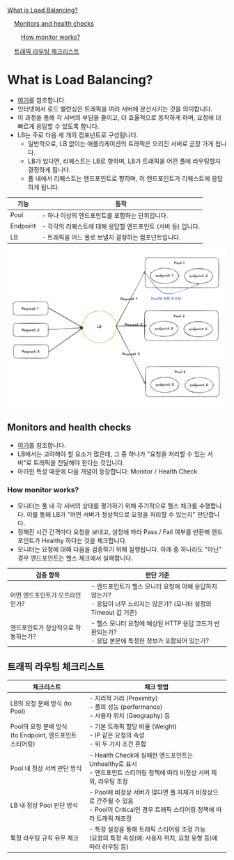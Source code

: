 [What is Load Balancing?](#what-is-load-balancing)

&nbsp;&nbsp;&nbsp;&nbsp;[Monitors and health checks](#monitors-and-health-checks)

&nbsp;&nbsp;&nbsp;&nbsp;&nbsp;&nbsp;&nbsp;&nbsp;[How monitor works?](#how-monitor-works)

&nbsp;&nbsp;&nbsp;&nbsp;[트래픽 라우팅 체크리스트](#트래픽-라우팅-체크리스트)

# What is Load Balancing?
- [여기](https://developers.cloudflare.com/learning-paths/load-balancing/concepts/load-balancing/)를 참조합니다.
- 인터넷에서 로드 밸런싱은 트래픽을 여러 서버에 분산시키는 것을 의미합니다.
- 이 과정을 통해 각 서버의 부담을 줄이고, 더 효율적으로 동작하게 하며, 요청에 더 빠르게 응답할 수 있도록 합니다.
- LB는 주로 다음 세 개의 컴포넌트로 구성됩니다.
  + 일반적으로, LB 없이는 애플리케이션의 트래픽은 오리진 서버로 곧장 가게 됩니다.
  + LB가 있다면, 리퀘스트는 LB로 향하며, LB가 트래픽을 어떤 풀에 라우팅할지 결정하게 됩니다.
  + 풀 내에서 리퀘스트는 엔드포인트로 향하며, 이 엔드포인트가 리퀘스트에 응답하게 됩니다.

| 기능  | 동작 |
|------|----|
| Pool | - 하나 이상의 엔드포인트를 포함하는 단위입니다. |
| Endpoint | - 각각의 리퀘스트에 대해 응답할 엔드포인트 (서버 등) 입니다. |
| LB | - 트래픽을 어느 풀로 보낼지 결정하는 컴포넌트입니다. |

![How lb works](../assets/img/lb.png)

## Monitors and health checks
- [여기](https://developers.cloudflare.com/learning-paths/load-balancing/concepts/health-checks/)를 참조합니다.
- LB에서는 고려해야 할 요소가 많은데, 그 중 하나가 "요청을 처리할 수 있는 서버"로 트래픽을 전달해야 한다는 것입니다.
- 아러한 특성 때문에 다음 개념이 등장합니다: Monitor / Health Check

### How monitor works?
- 모니터는 풀 내 각 서버의 상태를 평가하기 위해 주기적으로 헬스 체크를 수행합니다. 이를 통해 LB가 "어떤 서버가 정상적으로 요청을 처리할 수 있는지" 판단합니다.
- 정해진 시간 간격마다 요청을 보내고, 설정에 따라 Pass / Fail 여부를 반환해 엔드포인트가 Healthy 하다는 것을 체크합니다.
- 모니터는 요청에 대해 다음을 검증하기 위해 실행됩니다. 아래 중 하나라도 "아닌" 경우 엔드포인트는 헬스 체크에서 실패합니다.

| 검증 항목 | 판단 기준 |
|------|----|
| 어떤 엔드포인트가 오프라인인가? | - 엔드포인트가 헬스 모니터 요청에 아예 응답하지 않는가? <br>- 응답이 너무 느리지는 않은가? (모니터 설정의 Timeout 값 기준) |
| 엔드포인트가 정상적으로 작동하는가? | - 헬스 모니터 요청에 예상된 HTTP 응답 코드가 반환되는가?<br>- 응답 본문에 특정한 정보가 포함되어 있는가? |

## 트래픽 라우팅 체크리스트

| 체크리스트  | 체크 방법 |
|------|----|
| LB의 요청 분배 방식 (to Pool) | - 지리적 거리 (Proximity) <br>- 풀의 성능 (performance) <br>- 사용자 위치 (Geography) 등 |
| Pool의 요청 분배 방식 <br>(to Endpoint, 엔드포인트 스티어링) | - 기본 트래픽 할당 비율 (Weight) <br>- IP 같은 요청의 속성 <br>- 위 두 가지 조건 혼합 |
| Pool 내 정상 서버 판단 방식 | - Health Check에 실패한 엔드포인트는 Unhealthy로 표시 <br>- 엔드포인트 스티어링 정책에 따라 비정상 서버 제외, 라우팅 조정 |
| LB 내 정상 Pool 판단 방식 | - Pool에 비정상 서버가 많다면 풀 자체가 비정상으로 간주될 수 있음 <br>- Pool이 Critical인 경우 트래픽 스티어링 정책에 따라 트래픽 재조정  |
| 툭정 라우팅 규칙 유무 체크 | - 특정 설정을 통해 트래픽 스티어링 조정 가능 <br>(요청의 특정 속성(예: 사용자 위치, 요청 유형 등)에 따라 라우팅 등) |